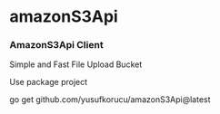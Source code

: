 # amazonS3Api
### AmazonS3Api Client 
Simple and Fast File Upload Bucket


Use package project

go get github.com/yusufkorucu/amazonS3Api@latest
